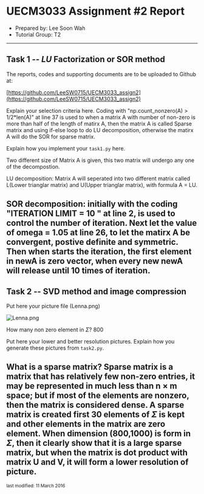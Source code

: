 UECM3033 Assignment #2 Report
========================================================

- Prepared by: Lee Soon Wah
- Tutorial Group: T2

--------------------------------------------------------

## Task 1 --  $LU$ Factorization or SOR method

The reports, codes and supporting documents are to be uploaded to Github at: 

[https://github.com/LeeSW0715/UECM3033_assign2](https://github.com/LeeSW0715/UECM3033_assign2)

Explain your selection criteria here.
Coding with "np.count_nonzero(A) > 1/2*len(A)" at line 37 is used to when a matrix A with number of non-zero is more than half of the length of matirx A, then the matrix A is called Sparse matrix and using if-else loop to do LU decomposition, otherwise the matirx A will do the SOR for sparse matrix.

Explain how you implement your `task1.py` here.

Two different size of Matrix A is given, this two matrix will undergo any one of the decompostion.

LU decomposition: Matrix A will seperated into two different matrix called L(Lower trianglar matrix) and U(Upper trianglar matrix), with formula A = LU.

SOR decomposition: initially with the coding "ITERATION LIMIT = 10 " at line 2, is used to control the number of iteration. Next let the value of omega = 1.05 at line 26, to let the matirx A be convergent, postive definite and symmetric. Then when starts the iteration, the first element in newA is zero vector, when every new newA will release until 10 times of iteration.
---------------------------------------------------------

## Task 2 -- SVD method and image compression

Put here your picture file (Lenna.png)

![Lenna.png](Lenna.png)

How many non zero element in $\Sigma$?
800

Put here your lower and better resolution pictures. Explain how you generate
these pictures from `task2.py`.

What is a sparse matrix?
Sparse matrix is a matrix that has relatively few non-zero entries, it may be represented in much less than n × m space; but if most of the elements are nonzero, then the matrix is considered dense. A sparse matrix is created first 30 elements of $\Sigma$ is kept and other elements in the matrix are zero element. When dimension (800,1000) is form in $\Sigma$, then it clearly show that it is a large sparse matrix, but when the matrix is dot product with matrix U and V, it will form a lower resolution of picture.
-----------------------------------

<sup>last modified: 11 March 2016</sup>
